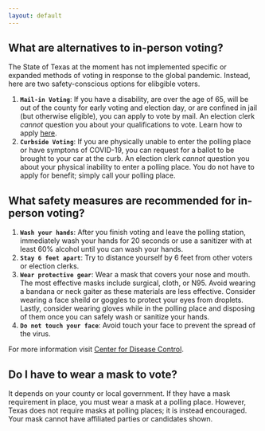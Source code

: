 ```yaml
---
layout: default
---
```

## What are alternatives to in-person voting? 
The State of Texas at the moment has not implemented specific or expanded methods of voting in response to the global pandemic. Instead, here are two safety-conscious options for elibgible voters. 
<br/>
1. **`Mail-in Voting`**: If you have a disability, are over the age of 65, will be out of the county for early voting and election day, or are confined in jail (but otherwise eligible), you can apply to vote by mail. An election clerk _cannot_ question you about your qualifications to vote. Learn how to apply [here](https://www.sos.texas.gov/elections/voter/reqabbm.shtml).
2. **`Curbside Voting`**: If you are physically unable to enter the polling place or have symptons of COVID-19, you can request for a ballot to be brought to your car at the curb. An election clerk _cannot_ question you about your physical inability to enter a polling place. You do not have to apply for benefit; simply call your polling place. 

## What safety measures are recommended for in-person voting?
1. **`Wash your hands`**: After you finish voting and leave the polling station, immediately wash your hands for 20 seconds or use a sanitizer with at least 60% alcohol until you can wash your hands.
2. **`Stay 6 feet apart`**: Try to distance yourself by 6 feet from other voters or election clerks. 
3. **`Wear protective gear`**: Wear a mask that covers your nose and mouth. The most effective masks include surgical, cloth, or N95. Avoid wearing a bandana or neck gaiter as these materials are less effective. Consider wearing a face sheild or goggles to protect your eyes from droplets. Lastly, consider wearing gloves while in the polling place and disposing of them once you can safely wash or sanitize your hands. 
4. **`Do not touch your face`**: Avoid touch your face to prevent the spread of the virus. 

For more information visit [Center for Disease Control](https://www.cdc.gov/coronavirus/2019-ncov/your-health/need-to-know.html).
<br/>

## Do I have to wear a mask to vote? 
It depends on your county or local government. If they have a mask requirement in place, you must wear a mask at a polling place. However, Texas does not require masks at polling places; it is instead encouraged. Your mask cannot have affiliated parties or candidates shown. 
